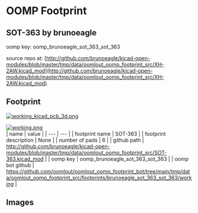 # OOMP Footprint  
## SOT-363  by brunoeagle  
  
oomp key: oomp_brunoeagle_sot_363_sot_363  
  
source repo at: [http://github.com/brunoeagle/kicad-open-modules/blob/master/tmp/data/oomlout_oomp_footprint_src/XH-2AW.kicad_mod](http://github.com/brunoeagle/kicad-open-modules/blob/master/tmp/data/oomlout_oomp_footprint_src/XH-2AW.kicad_mod)  
## Footprint  
  
[![working_kicad_pcb_3d.png](working_kicad_pcb_3d_600.png)](working_kicad_pcb_3d.png)  
  
[![working.png](working_600.png)](working.png)  
| name | value | 
| --- | --- | 
| footprint name | SOT-363 | 
| footprint description | None | 
| number of pads | 6 | 
| github path | http://github.com/brunoeagle/kicad-open-modules/blob/master/tmp/data/oomlout_oomp_footprint_src/SOT-363.kicad_mod | 
| oomp key | oomp_brunoeagle_sot_363_sot_363 | 
| oomp bot github | https://github.com/oomlout/oomlout_oomp_footprint_bot/tree/main/tmp/data/oomlout_oomp_footprint_src/footprints/brunoeagle_sot_363_sot_363/working | 
## Images  
